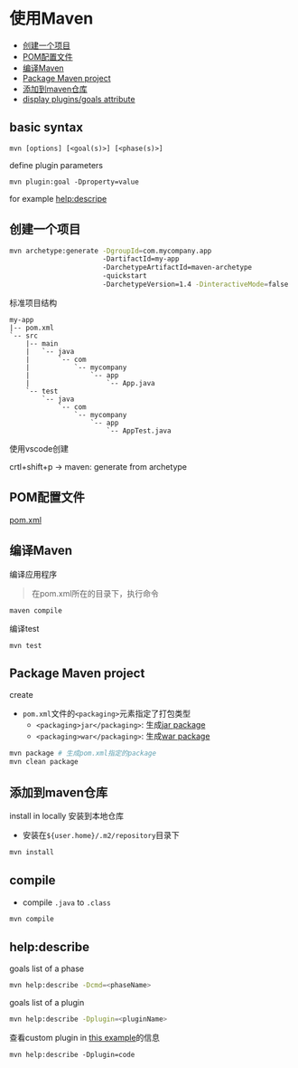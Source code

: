 # 使用Maven

- [创建一个项目](#创建一个项目)
- [POM配置文件](#pom配置文件)
- [编译Maven](#编译maven)
- [Package Maven project](#package-maven-project)
- [添加到maven仓库](#添加到maven仓库)
- [display plugins/goals attribute](#helpdescribe)

## basic syntax

```shell
mvn [options] [<goal(s)>] [<phase(s)>]
```

define plugin parameters

```
mvn plugin:goal -Dproperty=value
```

for example [help:descripe](#helpdescribe)

## 创建一个项目

```bash
mvn archetype:generate -DgroupId=com.mycompany.app
                       -DartifactId=my-app
                       -DarchetypeArtifactId=maven-archetype
                       -quickstart
                       -DarchetypeVersion=1.4 -DinteractiveMode=false
```

标准项目结构

```
my-app
|-- pom.xml
`-- src
    |-- main
    |   `-- java
    |       `-- com
    |           `-- mycompany
    |               `-- app
    |                   `-- App.java
    `-- test
        `-- java
            `-- com
                `-- mycompany
                    `-- app
                        `-- AppTest.java
```

使用vscode创建

crtl+shift+p -> maven: generate from archetype

## POM配置文件

[pom.xml](Maven_Pom_Xml.md)

## 编译Maven

编译应用程序

> 在pom.xml所在的目录下，执行命令

```shell
maven compile
```

编译test

```shell
mvn test
```

## Package Maven project 

create

- `pom.xml`文件的`<packaging>`元素指定了打包类型
  - `<packaging>jar</packaging>`: 生成[jar package](Java_Jar_File.md)
  - `<packaging>war</packaging>`: 生成[war package](Java_War_File.md)

```bash
mvn package # 生成pom.xml指定的package
mvn clean package
```

## 添加到maven仓库

install in locally 安装到本地仓库

- 安装在`${user.home}/.m2/repository`目录下

```bash
mvn install
```

## compile

- compile `.java` to `.class`

```bash
mvn compile
```

## help:describe

goals list of a phase

```bash
mvn help:describe -Dcmd=<phaseName>
```

goals list of a plugin

```bash
mvn help:describe -Dplugin=<pluginName>
```

查看custom plugin in [this example](Maven_Custom_Plugin.md#a-simple-plugin-example)的信息

```
mvn help:describe -Dplugin=code
```


